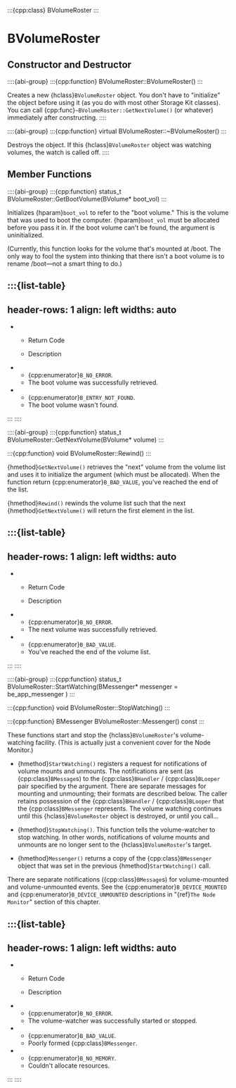 :::{cpp:class} BVolumeRoster
:::

# BVolumeRoster

## Constructor and Destructor

::::{abi-group}
:::{cpp:function} BVolumeRoster::BVolumeRoster()
:::

Creates a new {hclass}`BVolumeRoster` object. You don't have to
"initialize" the object before using it (as you do with most other Storage
Kit classes). You can call {cpp:func}`~BVolumeRoster::GetNextVolume()` (or
whatever) immediately after constructing.
::::

::::{abi-group}
:::{cpp:function} virtual BVolumeRoster::~BVolumeRoster()
:::

Destroys the object. If this {hclass}`BVolumeRoster` object was watching
volumes, the watch is called off.
::::

## Member Functions

::::{abi-group}
:::{cpp:function} status_t BVolumeRoster::GetBootVolume(BVolume* boot_vol)
:::

Initializes {hparam}`boot_vol` to refer to the "boot volume." This is the
volume that was used to boot the computer. {hparam}`boot_vol` must be
allocated before you pass it in. If the boot volume can't be found, the
argument is uninitialized.

(Currently, this function looks for the volume that's mounted at /boot.
The only way to fool the system into thinking that there isn't a boot
volume is to rename /boot—not a smart thing to do.)

:::{list-table}
---
header-rows: 1
align: left
widths: auto
---
-
	- Return Code

	- Description

-
	- {cpp:enumerator}`B_NO_ERROR`.
	- The boot volume was successfully retrieved.
-
	- {cpp:enumerator}`B_ENTRY_NOT_FOUND`.
	- The boot volume wasn't found.

:::
::::

::::{abi-group}
:::{cpp:function} status_t BVolumeRoster::GetNextVolume(BVolume* volume)
:::

:::{cpp:function} void BVolumeRoster::Rewind()
:::

{hmethod}`GetNextVolume()` retrieves the "next" volume from the volume
list and uses it to initialize the argument (which must be allocated). When
the function return {cpp:enumerator}`B_BAD_VALUE`, you've reached the end
of the list.

{hmethod}`Rewind()` rewinds the volume list such that the next
{hmethod}`GetNextVolume()` will return the first element in the list.

:::{list-table}
---
header-rows: 1
align: left
widths: auto
---
-
	- Return Code

	- Description

-
	- {cpp:enumerator}`B_NO_ERROR`.
	- The next volume was successfully retrieved.
-
	- {cpp:enumerator}`B_BAD_VALUE`.
	- You've reached the end of the volume list.

:::
::::

::::{abi-group}
:::{cpp:function} status_t BVolumeRoster::StartWatching(BMessenger* messenger = be_app_messenger )
:::

:::{cpp:function} void BVolumeRoster::StopWatching()
:::

:::{cpp:function} BMessenger BVolumeRoster::Messenger() const
:::

These functions start and stop the {hclass}`BVolumeRoster`'s
volume-watching facility. (This is actually just a convenient cover for the
Node Monitor.)

-   {hmethod}`StartWatching()` registers a request for notifications of volume
mounts and unmounts. The notifications are sent (as {cpp:class}`BMessage`s)
to the {cpp:class}`BHandler` / {cpp:class}`BLooper` pair specified by the
argument. There are separate messages for mounting and unmounting; their
formats are described below. The caller retains possession of the
{cpp:class}`BHandler` / {cpp:class}`BLooper` that the
{cpp:class}`BMessenger` represents. The volume watching continues until
this {hclass}`BVolumeRoster` object is destroyed, or until you call…

-   {hmethod}`StopWatching()`. This function tells the volume-watcher to stop
watching. In other words, notifications of volume mounts and unmounts are
no longer sent to the {hclass}`BVolumeRoster`'s target.

-   {hmethod}`Messenger()` returns a copy of the {cpp:class}`BMessenger`
object that was set in the previous {hmethod}`StartWatching()` call.

There are separate notifications ({cpp:class}`BMessage`s) for
volume-mounted and volume-unmounted events. See the
{cpp:enumerator}`B_DEVICE_MOUNTED` and {cpp:enumerator}`B_DEVICE_UNMOUNTED`
descriptions in "{ref}`The Node Monitor`" section of this chapter.

:::{list-table}
---
header-rows: 1
align: left
widths: auto
---
-
	- Return Code

	- Description

-
	- {cpp:enumerator}`B_NO_ERROR`.
	- The volume-watcher was successfully started or stopped.
-
	- {cpp:enumerator}`B_BAD_VALUE`.
	- Poorly formed {cpp:class}`BMessenger`.
-
	- {cpp:enumerator}`B_NO_MEMORY`.
	- Couldn't allocate resources.

:::
::::
